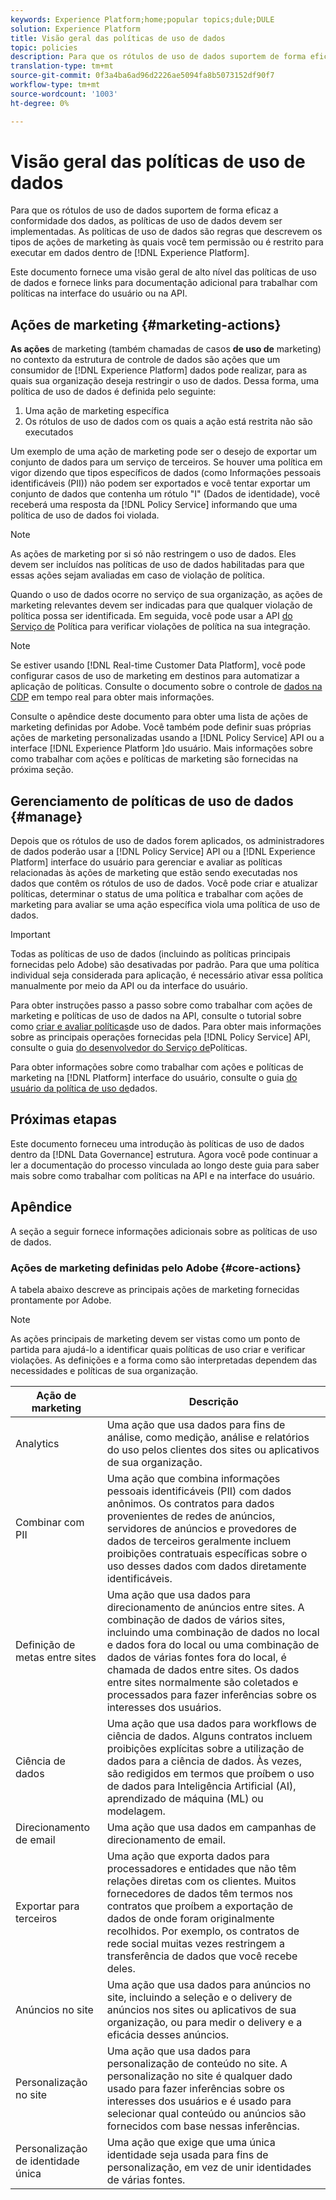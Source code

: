 ```yaml
---
keywords: Experience Platform;home;popular topics;dule;DULE
solution: Experience Platform
title: Visão geral das políticas de uso de dados
topic: policies
description: Para que os rótulos de uso de dados suportem de forma eficaz a conformidade dos dados, as políticas de uso de dados devem ser implementadas. As políticas de uso de dados são regras que descrevem os tipos de ações de marketing às quais você tem permissão ou é restrito para executar em dados no Experience Platform.
translation-type: tm+mt
source-git-commit: 0f3a4ba6ad96d2226ae5094fa8b5073152df90f7
workflow-type: tm+mt
source-wordcount: '1003'
ht-degree: 0%

---
```



# Visão geral das políticas de uso de dados

Para que os rótulos de uso de dados suportem de forma eficaz a conformidade dos dados, as políticas de uso de dados devem ser implementadas. As políticas de uso de dados são regras que descrevem os tipos de ações de marketing às quais você tem permissão ou é restrito para executar em dados dentro de [!DNL Experience Platform].

Este documento fornece uma visão geral de alto nível das políticas de uso de dados e fornece links para documentação adicional para trabalhar com políticas na interface do usuário ou na API.

## Ações de marketing {#marketing-actions}

**As ações** de marketing (também chamadas de casos **de uso de** marketing) no contexto da estrutura de controle de dados são ações que um consumidor de [!DNL Experience Platform] dados pode realizar, para as quais sua organização deseja restringir o uso de dados. Dessa forma, uma política de uso de dados é definida pelo seguinte:

1. Uma ação de marketing específica
2. Os rótulos de uso de dados com os quais a ação está restrita não são executados

Um exemplo de uma ação de marketing pode ser o desejo de exportar um conjunto de dados para um serviço de terceiros. Se houver uma política em vigor dizendo que tipos específicos de dados (como Informações pessoais identificáveis (PII)) não podem ser exportados e você tentar exportar um conjunto de dados que contenha um rótulo &quot;I&quot; (Dados de identidade), você receberá uma resposta da [!DNL Policy Service] informando que uma política de uso de dados foi violada.

>[!NOTE]
>
>As ações de marketing por si só não restringem o uso de dados. Eles devem ser incluídos nas políticas de uso de dados habilitadas para que essas ações sejam avaliadas em caso de violação de política.

Quando o uso de dados ocorre no serviço de sua organização, as ações de marketing relevantes devem ser indicadas para que qualquer violação de política possa ser identificada. Em seguida, você pode usar a API [do Serviço de](https://www.adobe.io/apis/experienceplatform/home/api-reference.html#!acpdr/swagger-specs/dule-policy-service.yaml) Política para verificar violações de política na sua integração.

>[!NOTE]
>
>Se estiver usando [!DNL Real-time Customer Data Platform], você pode configurar casos de uso de marketing em destinos para automatizar a aplicação de políticas. Consulte o documento sobre o controle de [dados na CDP](../../rtcdp/privacy/data-governance-overview.md) em tempo real para obter mais informações.

Consulte o apêndice deste documento para obter uma lista de ações [](#core-actions)de marketing definidas por Adobe. Você também pode definir suas próprias ações de marketing personalizadas usando a [!DNL Policy Service] API ou a interface [!DNL Experience Platform ]do usuário. Mais informações sobre como trabalhar com ações e políticas de marketing são fornecidas na próxima seção.

<!-- (Add after AAM DEC mapping doc is published)
### Inheritance from Adobe Audience Manager Data Export Controls

Experience Platform has the ability to share segments with Adobe Audience Manager. Any Data Export Controls that have been applied to Audience Manager segments are translated to equivalent marketing use cases recognized by Experience Platform Data Governance.

For a reference on how specific Data Export Controls map to marketing actions in Platform, please refer to the [Audience Manager documentation](https://docs.adobe.com/content/help/en/audience-manager/user-guide/features/data-export-controls.html).
-->

## Gerenciamento de políticas de uso de dados {#manage}

Depois que os rótulos de uso de dados forem aplicados, os administradores de dados poderão usar a [!DNL Policy Service] API ou a [!DNL Experience Platform] interface do usuário para gerenciar e avaliar as políticas relacionadas às ações de marketing que estão sendo executadas nos dados que contêm os rótulos de uso de dados. Você pode criar e atualizar políticas, determinar o status de uma política e trabalhar com ações de marketing para avaliar se uma ação específica viola uma política de uso de dados.

>[!IMPORTANT]
>
>Todas as políticas de uso de dados (incluindo as políticas principais fornecidas pelo Adobe) são desativadas por padrão. Para que uma política individual seja considerada para aplicação, é necessário ativar essa política manualmente por meio da API ou da interface do usuário.

Para obter instruções passo a passo sobre como trabalhar com ações de marketing e políticas de uso de dados na API, consulte o tutorial sobre como [criar e avaliar políticas](create.md)de uso de dados. Para obter mais informações sobre as principais operações fornecidas pela [!DNL Policy Service] API, consulte o guia [do desenvolvedor do Serviço de](../api/getting-started.md)Políticas.

Para obter informações sobre como trabalhar com ações e políticas de marketing na [!DNL Platform] interface do usuário, consulte o guia [do usuário da política de uso de](./user-guide.md)dados.

## Próximas etapas

Este documento forneceu uma introdução às políticas de uso de dados dentro da [!DNL Data Governance] estrutura. Agora você pode continuar a ler a documentação do processo vinculada ao longo deste guia para saber mais sobre como trabalhar com políticas na API e na interface do usuário.

## Apêndice

A seção a seguir fornece informações adicionais sobre as políticas de uso de dados.

### Ações de marketing definidas pelo Adobe {#core-actions}

A tabela abaixo descreve as principais ações de marketing fornecidas prontamente por Adobe.

>[!NOTE]
>
>As ações principais de marketing devem ser vistas como um ponto de partida para ajudá-lo a identificar quais políticas de uso criar e verificar violações. As definições e a forma como são interpretadas dependem das necessidades e políticas de sua organização.

| Ação de marketing | Descrição |
| --- | --- |
| Analytics | Uma ação que usa dados para fins de análise, como medição, análise e relatórios do uso pelos clientes dos sites ou aplicativos de sua organização. |
| Combinar com PII | Uma ação que combina informações pessoais identificáveis (PII) com dados anônimos. Os contratos para dados provenientes de redes de anúncios, servidores de anúncios e provedores de dados de terceiros geralmente incluem proibições contratuais específicas sobre o uso desses dados com dados diretamente identificáveis. |
| Definição de metas entre sites | Uma ação que usa dados para direcionamento de anúncios entre sites. A combinação de dados de vários sites, incluindo uma combinação de dados no local e dados fora do local ou uma combinação de dados de várias fontes fora do local, é chamada de dados entre sites. Os dados entre sites normalmente são coletados e processados para fazer inferências sobre os interesses dos usuários. |
| Ciência de dados | Uma ação que usa dados para workflows de ciência de dados. Alguns contratos incluem proibições explícitas sobre a utilização de dados para a ciência de dados. Às vezes, são redigidos em termos que proíbem o uso de dados para Inteligência Artificial (AI), aprendizado de máquina (ML) ou modelagem. |
| Direcionamento de email | Uma ação que usa dados em campanhas de direcionamento de email. |
| Exportar para terceiros | Uma ação que exporta dados para processadores e entidades que não têm relações diretas com os clientes. Muitos fornecedores de dados têm termos nos contratos que proíbem a exportação de dados de onde foram originalmente recolhidos. Por exemplo, os contratos de rede social muitas vezes restringem a transferência de dados que você recebe deles. |
| Anúncios no site | Uma ação que usa dados para anúncios no site, incluindo a seleção e o delivery de anúncios nos sites ou aplicativos de sua organização, ou para medir o delivery e a eficácia desses anúncios. |
| Personalização no site | Uma ação que usa dados para personalização de conteúdo no site. A personalização no site é qualquer dado usado para fazer inferências sobre os interesses dos usuários e é usado para selecionar qual conteúdo ou anúncios são fornecidos com base nessas inferências. |
| Personalização de identidade única | Uma ação que exige que uma única identidade seja usada para fins de personalização, em vez de unir identidades de várias fontes. |
